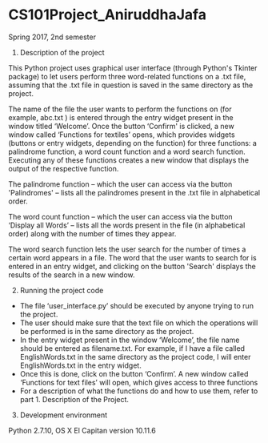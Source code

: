 # CS101Project_AniruddhaJafa
Spring 2017, 2nd semester

1. Description of the project

This Python project uses graphical user interface (through Python's Tkinter package) to let users perform 
three word-related functions on a .txt file, assuming that the .txt file in question is saved in the same directory as the project. 

The name of the file the user wants to perform the functions on (for example, abc.txt ) is entered through the entry widget present in the window titled ‘Welcome’. Once the button ‘Confirm' is clicked, a new window called ‘Functions for textiles’ opens, which provides widgets (buttons or entry widgets, depending on the function) for three functions: a palindrome function, a word count function and a word search function. Executing any of these functions creates a new window that displays the output of the respective function.

The palindrome function – which the user can access via the button 'Palindromes' –  lists all the palindromes present in the .txt file in alphabetical order.

The word count function – which the user can access via the button ‘Display all Words’ – lists all the words present in the file (in alphabetical order) along with the number of times they appear.

The word search function lets the user search for the number of times a certain word appears in a file. The word that the user wants to search for is entered in an entry widget, and clicking on the button 'Search' displays the results of the search in a new window. 

2. Running the project code

- The file ‘user_interface.py’ should be executed by anyone trying to run the project. 
- The user should make sure that the text file on which the operations will be performed is in the same directory as the      project.  
- In the entry widget present in the window ‘Welcome’, the file name should be entered as  filename.txt. For example, if I have a file called EnglishWords.txt in the same directory as the project code, I will enter EnglishWords.txt in the entry widget.
- Once this is done, click on the button ‘Confirm’. A new window called ‘Functions for text files’ will open, which gives access to three functions
- For a description of what the functions do and how to use them, refer to part 1. Description of the Project.  

3. Development environment

 Python 2.7.10, OS X El Capitan version 10.11.6
